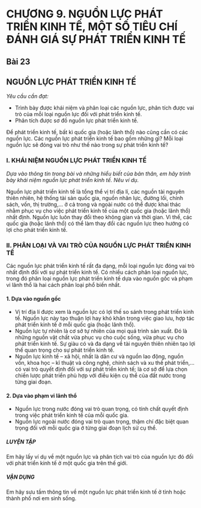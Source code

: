 # CHƯƠNG 9. NGUỒN LỰC PHÁT TRIỂN KINH TẾ, MỘT SỐ TIÊU CHÍ ĐÁNH GIÁ SỰ PHÁT TRIỂN KINH TẾ

## Bài 23
## NGUỒN LỰC PHÁT TRIỂN KINH TẾ

*Yêu cầu cần đạt:*
- Trình bày được khái niệm và phân loại các nguồn lực, phân tích được vai trò của mỗi loại nguồn lực đối với phát triển kinh tế.
- Phân tích được sơ đồ nguồn lực phát triển kinh tế.

Để phát triển kinh tế, bất kì quốc gia (hoặc lãnh thổ) nào cũng cần có các nguồn lực. Các nguồn lực phát triển kinh tế bao gồm những gì? Mỗi loại nguồn lực sẽ đóng vai trò như thế nào trong sự phát triển kinh tế?

### I. KHÁI NIỆM NGUỒN LỰC PHÁT TRIỂN KINH TẾ

*Dựa vào thông tin trong bài và những hiểu biết của bản thân, em hãy trình bày khái niệm nguồn lực phát triển kinh tế. Nêu ví dụ.*

Nguồn lực phát triển kinh tế là tổng thể vị trí địa lí, các nguồn tài nguyên thiên nhiên, hệ thống tài sản quốc gia, nguồn nhân lực, đường lối, chính sách, vốn, thị trường,... ở cả trong và ngoài nước có thể được khai thác nhằm phục vụ cho việc phát triển kinh tế của một quốc gia (hoặc lãnh thổ) nhất định. Nguồn lực luôn thay đổi theo không gian và thời gian. Vì thế, các quốc gia (hoặc lãnh thổ) có thể làm thay đổi các nguồn lực theo hướng có lợi cho phát triển kinh tế.

### II. PHÂN LOẠI VÀ VAI TRÒ CỦA NGUỒN LỰC PHÁT TRIỂN KINH TẾ

Các nguồn lực phát triển kinh tế rất đa dạng, mỗi loại nguồn lực đóng vai trò nhất định đối với sự phát triển kinh tế. Có nhiều cách phân loại nguồn lực, trong đó phân loại nguồn lực phát triển kinh tế dựa vào nguồn gốc và phạm vi lãnh thổ là hai cách phân loại phổ biến nhất.

#### 1. Dựa vào nguồn gốc

- Vị trí địa lí được xem là nguồn lực có lợi thế so sánh trong phát triển kinh tế. Nguồn lực này tạo thuận lợi hay khó khăn trong việc giao lưu, hợp tác phát triển kinh tế ở mỗi quốc gia (hoặc lãnh thổ).
- Nguồn lực tự nhiên là cơ sở tự nhiên của mọi quá trình sản xuất. Đó là những nguồn vật chất vừa phục vụ cho cuộc sống, vừa phục vụ cho phát triển kinh tế. Sự giàu có và đa dạng về tài nguyên thiên nhiên tạo lợi thế quan trọng cho sự phát triển kinh tế.
- Nguồn lực kinh tế – xã hội, nhất là dân cư và nguồn lao động, nguồn vốn, khoa học – kĩ thuật và công nghệ, chính sách và xu thế phát triển,... có vai trò quyết định đối với sự phát triển kinh tế; là cơ sở để lựa chọn chiến lược phát triển phù hợp với điều kiện cụ thể của đất nước trong từng giai đoạn.

#### 2. Dựa vào phạm vi lãnh thổ

- Nguồn lực trong nước đóng vai trò quan trọng, có tính chất quyết định trong việc phát triển kinh tế của mỗi quốc gia.
- Nguồn lực ngoài nước đóng vai trò quan trọng, thậm chí đặc biệt quan trọng đối với mỗi quốc gia ở từng giai đoạn lịch sử cụ thể.

##### LUYỆN TẬP
Em hãy lấy ví dụ về một nguồn lực và phân tích vai trò của nguồn lực đó đối với phát triển kinh tế ở một quốc gia trên thế giới.

##### VẬN DỤNG
Em hãy sưu tầm thông tin về một nguồn lực phát triển kinh tế ở tỉnh hoặc thành phố nơi em sinh sống.
